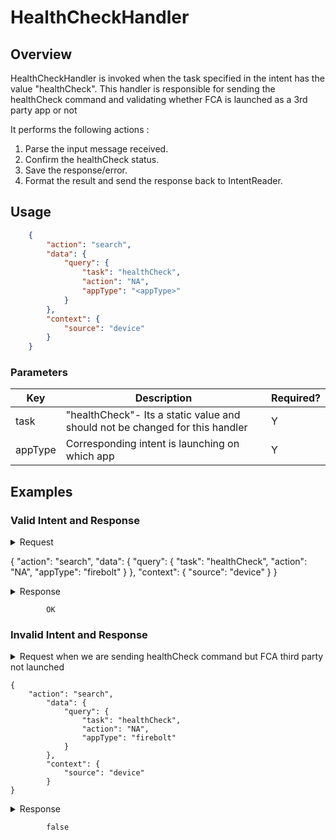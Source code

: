 # HealthCheckHandler 

## Overview

HealthCheckHandler is invoked when the task specified in the intent has the value "healthCheck". This handler is responsible for sending the healthCheck command and validating whether FCA is launched as a 3rd party app or not

It performs the following actions :
1. Parse the input message received.
2. Confirm the healthCheck status. 
3. Save the response/error.
4. Format the result and send the response back to IntentReader.

## Usage

```json
    {
        "action": "search",
        "data": {
            "query": {
                "task": "healthCheck",
                "action": "NA",
                "appType": "<appType>"
            }
        },
        "context": {
            "source": "device"
        }
    }
```

### Parameters

| Key               | Description                                                                       | Required? |
|-------------------|-----------------------------------------------------------------------------------|-----------|
| task              | "healthCheck"- Its a static value and should not be changed for this handler      | Y         |
| appType           | Corresponding intent is launching on which app                                    | Y         |

## Examples

### Valid Intent and Response

<details>
    <summary> Request </summary>
</details>

{
    "action": "search",
    "data": {
        "query": {
            "task": "healthCheck",
            "action": "NA",
            "appType": "firebolt"
        }
    },
    "context": {
        "source": "device"
    }
}

<details>
    <summary> Response </summary>
</details>

            OK


### Invalid Intent and Response

<details>
    <summary>Request when we are sending healthCheck command but FCA third party not launched  </summary>
</details>
 
    {
        "action": "search",
            "data": {
                "query": {
                    "task": "healthCheck",
                    "action": "NA",
                    "appType": "firebolt"
                }
            },
            "context": {
                "source": "device"
            }
    }

<details>
    <summary> Response  </summary>
</details>

            false

